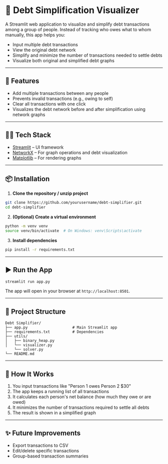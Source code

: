 
# 💸 Debt Simplification Visualizer

A Streamlit web application to visualize and simplify debt transactions among a group of people. Instead of tracking who owes what to whom manually, this app helps you:
- Input multiple debt transactions
- View the original debt network
- Simplify and minimize the number of transactions needed to settle debts
- Visualize both original and simplified debt graphs

---

## 🚀 Features

- Add multiple transactions between any people
- Prevents invalid transactions (e.g., owing to self)
- Clear all transactions with one click
- Visualizes the debt network before and after simplification using network graphs

---

## 🧑‍💻 Tech Stack

- [Streamlit](https://streamlit.io/) – UI framework
- [NetworkX](https://networkx.org/) – For graph operations and debt visualization
- [Matplotlib](https://matplotlib.org/) – For rendering graphs

---

## 📦 Installation

1. **Clone the repository / unzip project**
```bash
git clone https://github.com/yourusername/debt-simplifier.git
cd debt-simplifier
```

2. **(Optional) Create a virtual environment**
```bash
python -m venv venv
source venv/bin/activate  # On Windows: venv\Scripts\activate
```

3. **Install dependencies**
```bash
pip install -r requirements.txt
```

---

## ▶️ Run the App

```bash
streamlit run app.py
```

The app will open in your browser at `http://localhost:8501`.

---

## 📁 Project Structure

```
Debt Simplifier/
├── app.py                    # Main Streamlit app
├── requirements.txt          # Dependencies
├── utils/
│   ├── binary_heap.py             
│   └── visualizer.py
    └── solver.py       
└── README.md                 
```

---

## 🧠 How It Works

1. You input transactions like "Person 1 owes Person 2 $30"
2. The app keeps a running list of all transactions
3. It calculates each person's net balance (how much they owe or are owed)
4. It minimizes the number of transactions required to settle all debts
5. The result is shown in a simplified graph

---

## ✨ Future Improvements

- Export transactions to CSV
- Edit/delete specific transactions
- Group-based transaction summaries

